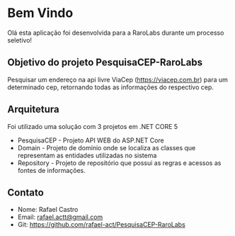 # Bem Vindo

Olá esta aplicação foi desenvolvida para a RaroLabs durante um processo seletivo!

## Objetivo do projeto PesquisaCEP-RaroLabs
Pesquisar um endereço na api livre ViaCep (https://viacep.com.br) para um determinado cep, retornando todas as informações do respectivo cep.

## Arquitetura
Foi utilizado uma solução com 3 projetos em .NET CORE 5

* PesquisaCEP - Projeto API WEB do ASP.NET Core
* Domain - Projeto de domínio onde se localiza as classes que representam as entidades utilizadas no sistema
* Repository - Projeto de repositório que possui as regras e acessos as fontes de informações.

## Contato

* Nome: Rafael Castro	
* Email: rafael.actt@gmail.com
* Git: https://github.com/rafael-act/PesquisaCEP-RaroLabs



